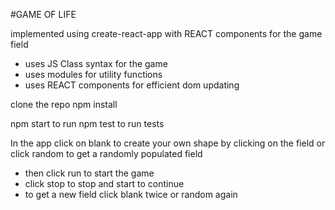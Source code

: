 #GAME OF LIFE

implemented using create-react-app with REACT components for the game field

- uses JS Class syntax for the game
- uses modules for utility functions
- uses REACT components for efficient dom updating

clone the repo
npm install

npm start to run
npm test to run tests

In the app click on blank to create your own shape by clicking on the field
or click random to get a randomly populated field

- then click run to start the game
- click stop to stop and start to continue
- to get a new field click blank twice or random again
